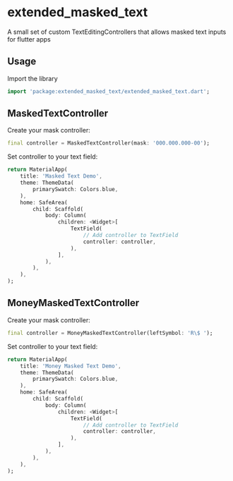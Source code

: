 # extended_masked_text

A small set of custom TextEditingControllers that allows masked text inputs for flutter apps

## Usage

Import the library

```dart
import 'package:extended_masked_text/extended_masked_text.dart';
```

## MaskedTextController

Create your mask controller:

```dart
final controller = MaskedTextController(mask: '000.000.000-00');
```

Set controller to your text field:

```dart
return MaterialApp(
    title: 'Masked Text Demo',
    theme: ThemeData(
        primarySwatch: Colors.blue,
    ),
    home: SafeArea(
        child: Scaffold(
            body: Column(
                children: <Widget>[
                    TextField(
                        // Add controller to TextField
                        controller: controller,
                    ),
                ],
            ),
        ),
    ),
);
```

## MoneyMaskedTextController

Create your mask controller:

```dart
final controller = MoneyMaskedTextController(leftSymbol: 'R\$ ');
```

Set controller to your text field:

```dart
return MaterialApp(
    title: 'Money Masked Text Demo',
    theme: ThemeData(
        primarySwatch: Colors.blue,
    ),
    home: SafeArea(
        child: Scaffold(
            body: Column(
                children: <Widget>[
                    TextField(
                        // Add controller to TextField
                        controller: controller,
                    ),
                ],
            ),
        ),
    ),
);
```